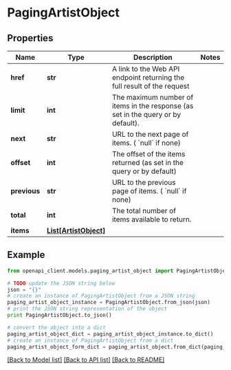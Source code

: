 # PagingArtistObject


## Properties
Name | Type | Description | Notes
------------ | ------------- | ------------- | -------------
**href** | **str** | A link to the Web API endpoint returning the full result of the request  | 
**limit** | **int** | The maximum number of items in the response (as set in the query or by default).  | 
**next** | **str** | URL to the next page of items. ( &#x60;null&#x60; if none)  | 
**offset** | **int** | The offset of the items returned (as set in the query or by default)  | 
**previous** | **str** | URL to the previous page of items. ( &#x60;null&#x60; if none)  | 
**total** | **int** | The total number of items available to return.  | 
**items** | [**List[ArtistObject]**](ArtistObject.md) |  | 

## Example

```python
from openapi_client.models.paging_artist_object import PagingArtistObject

# TODO update the JSON string below
json = "{}"
# create an instance of PagingArtistObject from a JSON string
paging_artist_object_instance = PagingArtistObject.from_json(json)
# print the JSON string representation of the object
print PagingArtistObject.to_json()

# convert the object into a dict
paging_artist_object_dict = paging_artist_object_instance.to_dict()
# create an instance of PagingArtistObject from a dict
paging_artist_object_form_dict = paging_artist_object.from_dict(paging_artist_object_dict)
```
[[Back to Model list]](../README.md#documentation-for-models) [[Back to API list]](../README.md#documentation-for-api-endpoints) [[Back to README]](../README.md)


